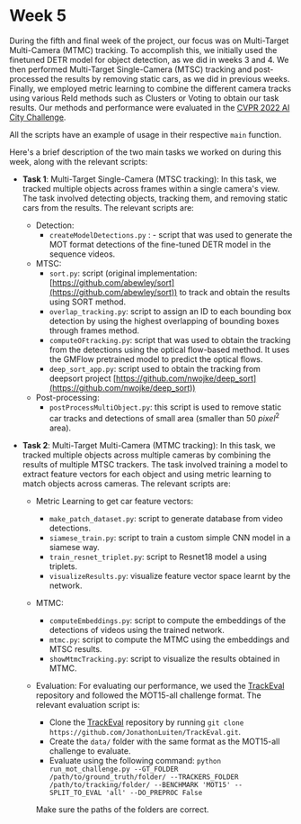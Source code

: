 # Week 5

During the fifth and final week of the project, our focus was on Multi-Target Multi-Camera (MTMC) tracking. To accomplish this, we initially used the finetuned DETR model for object detection, as we did in weeks 3 and 4. We then performed Multi-Target Single-Camera (MTSC) tracking and post-processed the results by removing static cars, as we did in previous weeks. Finally, we employed metric learning to combine the different camera tracks using various ReId methods such as Clusters or Voting to obtain our task results. Our methods and performance were evaluated in the [CVPR 2022 AI City Challenge](https://www.aicitychallenge.org/2022-data-and-evaluation/).

All the scripts have an example of usage in their respective `main` function.

Here's a brief description of the two main tasks we worked on during this week, along with the relevant scripts:

* **Task 1**: Multi-Target Single-Camera (MTSC tracking): In this task, we tracked multiple objects across frames within a single camera's view. The task involved detecting objects, tracking them, and removing static cars from the results. The relevant scripts are:
	* Detection:
		* ``createModelDetections.py`` : -   script that was used to generate the MOT format detections of the fine-tuned DETR model in the sequence videos.
	* MTSC:
		* ``sort.py``:  script (original implementation: [https://github.com/abewley/sort](https://github.com/abewley/sort)) to track and obtain the results using SORT method.
		* ``overlap_tracking.py``: script to assign an ID to each bounding box detection by using the highest overlapping of bounding boxes through frames method.
		* ``computeOFtracking.py``: script that was used to obtain the tracking from the detections using the optical flow-based method. It uses the GMFlow pretrained model to predict the optical flows.
		* ``deep_sort_app.py``: script used to obtain the tracking from deepsort project [https://github.com/nwojke/deep_sort](https://github.com/nwojke/deep_sort))
    * Post-processing:
	    * ``postProcessMultiObject.py``:  this script is used to remove static car tracks and detections of small area (smaller than 50 $pixel^2$ area).

* **Task 2**: Multi-Target Multi-Camera (MTMC tracking): In this task, we tracked multiple objects across multiple cameras by combining the results of multiple MTSC trackers. The task involved training a model to extract feature vectors for each object and using metric learning to match objects across cameras. The relevant scripts are:
	* Metric Learning to get car feature vectors:
		* ``make_patch_dataset.py``: script to generate database from video detections.
		* ``siamese_train.py``: script to train a custom simple CNN model in a siamese way.
		*  ``train_resnet_triplet.py``:  script to Resnet18 model a using triplets.
		* ``visualizeResults.py``: visualize feature vector space learnt by the network.
	* MTMC:
		* ``computeEmbeddings.py``: script to compute the embeddings of the detections of videos using the trained network.
		* ``mtmc.py``: script to compute the MTMC using the embeddings and MTSC results.
		* ``showMtmcTracking.py``: script to visualize the results obtained in MTMC.
	* Evaluation: For evaluating our performance, we used the [TrackEval](https://github.com/JonathonLuiten/TrackEval) repository and followed the MOT15-all challenge format. The relevant evaluation script is:
		* Clone the [TrackEval](https://github.com/JonathonLuiten/TrackEval) repository by running `git clone https://github.com/JonathonLuiten/TrackEval.git`.
		* Create the `data/` folder with the same format as the MOT15-all challenge to evaluate.
		* Evaluate using the following command:
``python run_mot_challenge.py --GT_FOLDER /path/to/ground_truth/folder/ --TRACKERS_FOLDER /path/to/tracking/folder/ --BENCHMARK 'MOT15' --SPLIT_TO_EVAL 'all' --DO_PREPROC False``

		Make sure the paths of the folders are correct.
